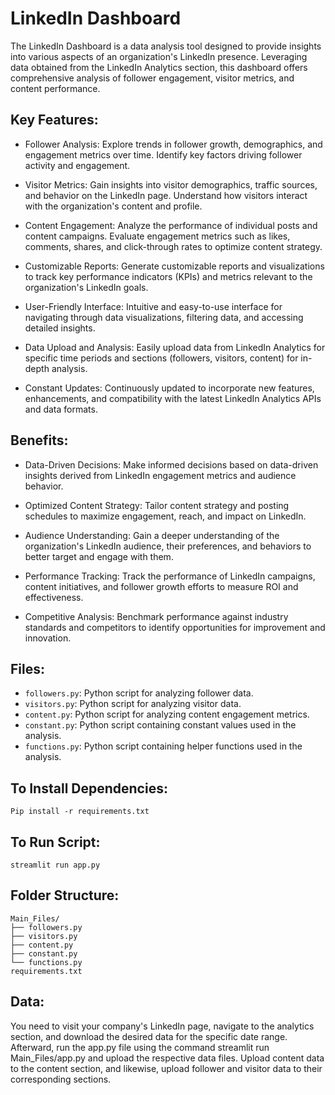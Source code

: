 # LinkedIn Dashboard

The LinkedIn Dashboard is a data analysis tool designed to provide insights into various aspects of an organization's LinkedIn presence. Leveraging data obtained from the LinkedIn Analytics section, this dashboard offers comprehensive analysis of follower engagement, visitor metrics, and content performance.

## Key Features:
* Follower Analysis: Explore trends in follower growth, demographics, and engagement metrics over time. Identify key factors driving follower activity and engagement.

* Visitor Metrics: Gain insights into visitor demographics, traffic sources, and behavior on the LinkedIn page. Understand how visitors interact with the organization's content and profile.

* Content Engagement: Analyze the performance of individual posts and content campaigns. Evaluate engagement metrics such as likes, comments, shares, and click-through rates to optimize content strategy.

* Customizable Reports: Generate customizable reports and visualizations to track key performance indicators (KPIs) and metrics relevant to the organization's LinkedIn goals.

* User-Friendly Interface: Intuitive and easy-to-use interface for navigating through data visualizations, filtering data, and accessing detailed insights.

* Data Upload and Analysis: Easily upload data from LinkedIn Analytics for specific time periods and sections (followers, visitors, content) for in-depth analysis.

* Constant Updates: Continuously updated to incorporate new features, enhancements, and compatibility with the latest LinkedIn Analytics APIs and data formats.

## Benefits:
* Data-Driven Decisions: Make informed decisions based on data-driven insights derived from LinkedIn engagement metrics and audience behavior.

* Optimized Content Strategy: Tailor content strategy and posting schedules to maximize engagement, reach, and impact on LinkedIn.

* Audience Understanding: Gain a deeper understanding of the organization's LinkedIn audience, their preferences, and behaviors to better target and engage with them.

* Performance Tracking: Track the performance of LinkedIn campaigns, content initiatives, and follower growth efforts to measure ROI and effectiveness.

* Competitive Analysis: Benchmark performance against industry standards and competitors to identify opportunities for improvement and innovation.

## Files:

- `followers.py`: Python script for analyzing follower data.
- `visitors.py`: Python script for analyzing visitor data.
- `content.py`: Python script for analyzing content engagement metrics.
- `constant.py`: Python script containing constant values used in the analysis.
- `functions.py`: Python script containing helper functions used in the analysis.

## To Install Dependencies:
```Pip install -r requirements.txt```

## To Run Script:

```streamlit run app.py```

## Folder Structure:
```
Main_Files/
├── followers.py
├── visitors.py
├── content.py
├── constant.py
└── functions.py
requirements.txt
```

## Data:
You need to visit your company's LinkedIn page, navigate to the analytics section, and download the desired data for the specific date range. Afterward, run the app.py file using the command streamlit run Main_Files/app.py and upload the respective data files. Upload content data to the content section, and likewise, upload follower and visitor data to their corresponding sections.

